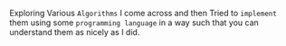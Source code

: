 Exploring Various `Algorithms` I come across and then Tried to `implement` them using some `programming language` in a way such that you can understand them as nicely as I did.
